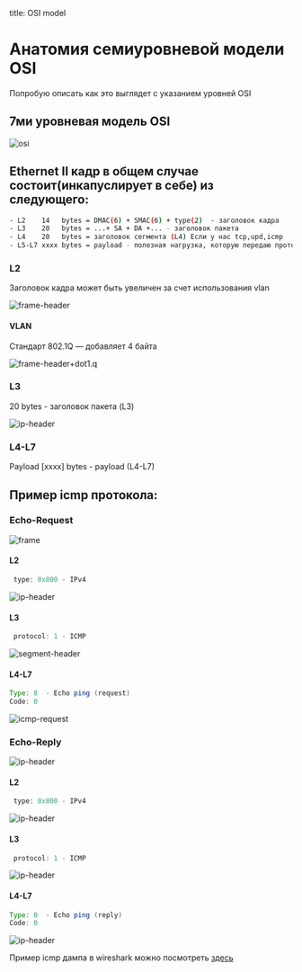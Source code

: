 title: OSI model

# Анатомия семиуровневой модели OSI

Попробую описать как это выглядет с указанием уровней OSI

## 7ми уровневая модель OSI
![osi](img/osi.jpg)


## Ethernet II кадр в общем случае состоит(инкапуслирует в себе) из следующего:
```bash
- L2    14   bytes = DMAC(6) + SMAC(6) + type(2)  - заголовок кадра  
- L3    20   bytes = ...+ SA + DA +... - заголовок пакета 
- L4    20   bytes = заголовок сегмента (L4) Если у нас tcp,upd,icmp
- L5-L7 xxxx bytes = payload - полезная нагрузка, которую передаю протоколы уровня "приложений", такие как http, https, ftp, smtp и пр..
```

### L2
Заголовок кадра может быть увеличен за счет использования vlan

![frame-header](img/frame-header.jpg)

#### VLAN
Стандарт 802.1Q — добавляет 4 байта

![frame-header+dot1.q](img/802.1q.jpg)


### L3
20 bytes - заголовок пакета (L3)

![ip-header](img/ip-header.jpg)

	
### L4-L7
Payload
[xxxx] bytes - payload (L4-L7)


## Пример icmp протокола:
### Echo-Request

![frame](img/icmp-echo-request.jpg)

#### L2
```java
 type: 0x800 - IPv4
```

![ip-header](img/icmp-echo-request-l2.jpg)

#### L3

```java
 protocol: 1 - ICMP
```

![segment-header](img/icmp-echo-request-l3.jpg)

#### L4-L7
```java
Type: 8  - Echo ping (request)
Code: 0
```

![icmp-request](img/icmp-echo-request-l4-l7.jpg)


### Echo-Reply
![ip-header](img/icmp-echo-reply.jpg)

#### L2
```java
 type: 0x800 - IPv4
```

![ip-header](img/icmp-echo-reply-l2.jpg)

#### L3
```java
 protocol: 1 - ICMP
```
![ip-header](img/icmp-echo-reply-l3.jpg)

#### L4-L7
```java
Type: 0  - Echo ping (reply)
Code: 0
```

![ip-header](img/icmp-echo-reply-l4-l7.jpg)

Пример icmp дампа в wireshark можно посмотреть [здесь](https://icebale.readthedocs.io/en/latest/networks/wireshark.collection/icmp-ping.pcapng)